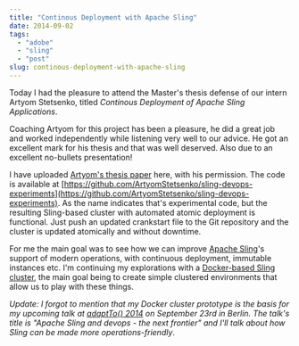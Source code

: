 ```yaml
---
title: "Continous Deployment with Apache Sling"
date: 2014-09-02
tags: 
  - "adobe"
  - "sling"
  - "post"
slug: continous-deployment-with-apache-sling
---
```


Today I had the pleasure to attend the Master's thesis defense of our intern Artyom Stetsenko, titled _Continous Deployment of Apache Sling Applications_.

Coaching Artyom for this project has been a pleasure, he did a great job and worked independently while listening very well to our advice. He got an excellent mark for his thesis and that was well deserved. Also due to an excellent no-bullets presentation!

I have uploaded [Artyom's thesis paper](/assets/images/artyom-thesis.pdf "Continuous Deployment of Apache Sling applications") here, with his permission. The code is available at [https://github.com/ArtyomStetsenko/sling-devops-experiments](https://github.com/ArtyomStetsenko/sling-devops-experiments). As the name indicates that's experimental code, but the resulting Sling-based cluster with automated atomic deployment is functional. Just push an updated crankstart file to the Git repository and the cluster is updated atomically and without downtime.

For me the main goal was to see how we can improve [Apache Sling](http://sling.apache.org)'s support of modern operations, with continuous deployment, immutable instances etc. I'm continuing my explorations with a [Docker-based Sling cluster](https://github.com/bdelacretaz/docker-sling-cluster "Docker-based Sling cluster"), the main goal being to create simple clustered environments that allow us to play with these things.

_Update: I forgot to mention that my Docker cluster prototype is the basis for my upcoming talk at [adaptTo() 2014](http://adapt.to/) on September 23rd in Berlin. The talk's title is "Apache Sling and devops - the next frontier" and I'll talk about how Sling can be made more operations-friendly_.
